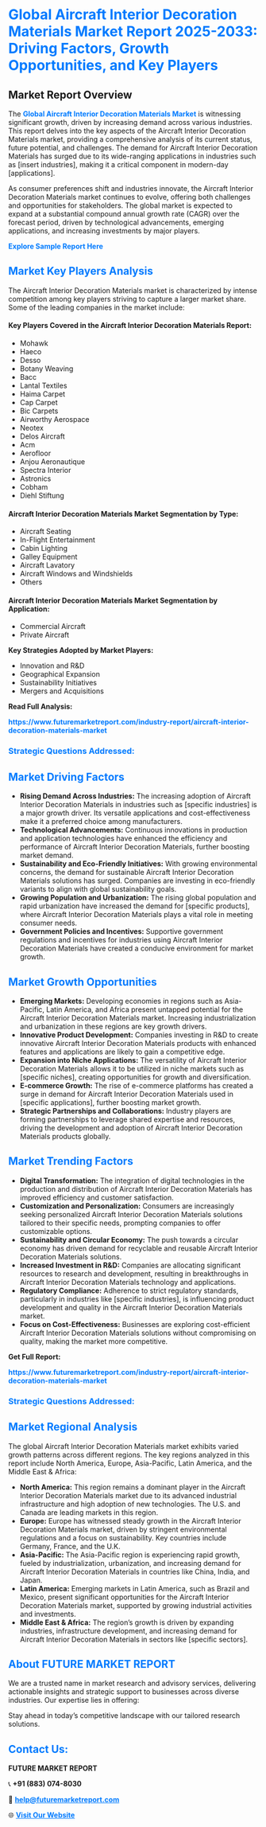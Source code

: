 <h1 style="color: #007BFF;">Global Aircraft Interior Decoration Materials Market Report 2025-2033: Driving Factors, Growth Opportunities, and Key Players</h1>

<section id="overview">
<h2>Market Report Overview</h2>
<p>The <a href="https://www.futuremarketreport.com/industry-report/aircraft-interior-decoration-materials-market" style="color: #007BFF; text-decoration: none;"><strong>Global Aircraft Interior Decoration Materials Market</strong></a> is witnessing significant growth, driven by increasing demand across various industries. This report delves into the key aspects of the Aircraft Interior Decoration Materials market, providing a comprehensive analysis of its current status, future potential, and challenges. The demand for Aircraft Interior Decoration Materials has surged due to its wide-ranging applications in industries such as [insert industries], making it a critical component in modern-day [applications].</p>
<p>As consumer preferences shift and industries innovate, the Aircraft Interior Decoration Materials market continues to evolve, offering both challenges and opportunities for stakeholders. The global market is expected to expand at a substantial compound annual growth rate (CAGR) over the forecast period, driven by technological advancements, emerging applications, and increasing investments by major players.</p>
</section>

<section id="overview">
<p><a href="https://www.futuremarketreport.com/request-sample/reportId=30670" style="color: #007BFF; text-decoration: none;"><strong>Explore Sample Report Here</strong></a></p>
</section>

<section id="key-players">
<h2 style="color: #007BFF;">Market Key Players Analysis</h2>
<p>The Aircraft Interior Decoration Materials market is characterized by intense competition among key players striving to capture a larger market share. Some of the leading companies in the market include:</p>
<h4>Key Players Covered in the Aircraft Interior Decoration Materials Report:</h4>
<ul><li>Mohawk</li><li>Haeco</li><li>Desso</li><li>Botany Weaving</li><li>Bacc</li><li>Lantal Textiles</li><li>Haima Carpet</li><li>Cap Carpet</li><li>Bic Carpets</li><li>Airworthy Aerospace</li><li>Neotex</li><li>Delos Aircraft</li><li>Acm</li><li>Aerofloor</li><li>Anjou Aeronautique</li><li>Spectra Interior</li><li>Astronics</li><li>Cobham</li><li>Diehl Stiftung</li></ul>
<h4>Aircraft Interior Decoration Materials Market Segmentation by Type:</h4>
<ul><li>Aircraft Seating</li><li>In-Flight Entertainment</li><li>Cabin Lighting</li><li>Galley Equipment</li><li>Aircraft Lavatory</li><li>Aircraft Windows and Windshields</li><li>Others</li></ul>

<h4>Aircraft Interior Decoration Materials Market Segmentation by Application:</h4>
<ul><li>Commercial Aircraft</li><li>Private Aircraft</li></ul>
<p><strong>Key Strategies Adopted by Market Players:</strong></p>
<ul>
<li>Innovation and R&D</li>
<li>Geographical Expansion</li>
<li>Sustainability Initiatives</li>
<li>Mergers and Acquisitions</li>
</ul>
</section>

<section>
<p><strong>Read Full Analysis: </strong></p><a href="https://www.futuremarketreport.com/industry-report/aircraft-interior-decoration-materials-market" style="color: #007BFF; text-decoration: none;"><strong>https://www.futuremarketreport.com/industry-report/aircraft-interior-decoration-materials-market</strong></a>
<h3 style="color: #007BFF;">Strategic Questions Addressed:</h3>
</section>

<section id="driving-factors">
<h2 style="color: #007BFF;">Market Driving Factors</h2>
<ul>
<li><strong>Rising Demand Across Industries:</strong> The increasing adoption of Aircraft Interior Decoration Materials in industries such as [specific industries] is a major growth driver. Its versatile applications and cost-effectiveness make it a preferred choice among manufacturers.</li>
<li><strong>Technological Advancements:</strong> Continuous innovations in production and application technologies have enhanced the efficiency and performance of Aircraft Interior Decoration Materials, further boosting market demand.</li>
<li><strong>Sustainability and Eco-Friendly Initiatives:</strong> With growing environmental concerns, the demand for sustainable Aircraft Interior Decoration Materials solutions has surged. Companies are investing in eco-friendly variants to align with global sustainability goals.</li>
<li><strong>Growing Population and Urbanization:</strong> The rising global population and rapid urbanization have increased the demand for [specific products], where Aircraft Interior Decoration Materials plays a vital role in meeting consumer needs.</li>
<li><strong>Government Policies and Incentives:</strong> Supportive government regulations and incentives for industries using Aircraft Interior Decoration Materials have created a conducive environment for market growth.</li>
</ul>
</section>

<section id="growth-opportunities">
<h2 style="color: #007BFF;">Market Growth Opportunities</h2>
<ul>
<li><strong>Emerging Markets:</strong> Developing economies in regions such as Asia-Pacific, Latin America, and Africa present untapped potential for the Aircraft Interior Decoration Materials market. Increasing industrialization and urbanization in these regions are key growth drivers.</li>
<li><strong>Innovative Product Development:</strong> Companies investing in R&D to create innovative Aircraft Interior Decoration Materials products with enhanced features and applications are likely to gain a competitive edge.</li>
<li><strong>Expansion into Niche Applications:</strong> The versatility of Aircraft Interior Decoration Materials allows it to be utilized in niche markets such as [specific niches], creating opportunities for growth and diversification.</li>
<li><strong>E-commerce Growth:</strong> The rise of e-commerce platforms has created a surge in demand for Aircraft Interior Decoration Materials used in [specific applications], further boosting market growth.</li>
<li><strong>Strategic Partnerships and Collaborations:</strong> Industry players are forming partnerships to leverage shared expertise and resources, driving the development and adoption of Aircraft Interior Decoration Materials products globally.</li>
</ul>
</section>

<section id="trending-factors">
<h2 style="color: #007BFF;">Market Trending Factors</h2>
<ul>
<li><strong>Digital Transformation:</strong> The integration of digital technologies in the production and distribution of Aircraft Interior Decoration Materials has improved efficiency and customer satisfaction.</li>
<li><strong>Customization and Personalization:</strong> Consumers are increasingly seeking personalized Aircraft Interior Decoration Materials solutions tailored to their specific needs, prompting companies to offer customizable options.</li>
<li><strong>Sustainability and Circular Economy:</strong> The push towards a circular economy has driven demand for recyclable and reusable Aircraft Interior Decoration Materials solutions.</li>
<li><strong>Increased Investment in R&D:</strong> Companies are allocating significant resources to research and development, resulting in breakthroughs in Aircraft Interior Decoration Materials technology and applications.</li>
<li><strong>Regulatory Compliance:</strong> Adherence to strict regulatory standards, particularly in industries like [specific industries], is influencing product development and quality in the Aircraft Interior Decoration Materials market.</li>
<li><strong>Focus on Cost-Effectiveness:</strong> Businesses are exploring cost-efficient Aircraft Interior Decoration Materials solutions without compromising on quality, making the market more competitive.</li>
</ul>
</section>

<section>
<p><strong>Get Full Report: </strong></p><a href="https://www.futuremarketreport.com/industry-report/aircraft-interior-decoration-materials-market" style="color: #007BFF; text-decoration: none;"><strong>https://www.futuremarketreport.com/industry-report/aircraft-interior-decoration-materials-market</strong></a>
<h3 style="color: #007BFF;">Strategic Questions Addressed:</h3>
</section>


<section id="regional-analysis">
<h2 style="color: #007BFF;">Market Regional Analysis</h2>
<p>The global Aircraft Interior Decoration Materials market exhibits varied growth patterns across different regions. The key regions analyzed in this report include North America, Europe, Asia-Pacific, Latin America, and the Middle East & Africa:</p>
<ul>
<li><strong>North America:</strong> This region remains a dominant player in the Aircraft Interior Decoration Materials market due to its advanced industrial infrastructure and high adoption of new technologies. The U.S. and Canada are leading markets in this region.</li>
<li><strong>Europe:</strong> Europe has witnessed steady growth in the Aircraft Interior Decoration Materials market, driven by stringent environmental regulations and a focus on sustainability. Key countries include Germany, France, and the U.K.</li>
<li><strong>Asia-Pacific:</strong> The Asia-Pacific region is experiencing rapid growth, fueled by industrialization, urbanization, and increasing demand for Aircraft Interior Decoration Materials in countries like China, India, and Japan.</li>
<li><strong>Latin America:</strong> Emerging markets in Latin America, such as Brazil and Mexico, present significant opportunities for the Aircraft Interior Decoration Materials market, supported by growing industrial activities and investments.</li>
<li><strong>Middle East & Africa:</strong> The region’s growth is driven by expanding industries, infrastructure development, and increasing demand for Aircraft Interior Decoration Materials in sectors like [specific sectors].</li>
</ul>
</section>

<footer>
<h2 style="color: #007BFF;">About FUTURE MARKET REPORT</h2>
<p>We are a trusted name in market research and advisory services, delivering actionable insights and strategic support to businesses across diverse industries. Our expertise lies in offering:</p>

<p>Stay ahead in today’s competitive landscape with our tailored research solutions.</p>

<h2 style="color: #007BFF;">Contact Us:</h2>
<p><strong>FUTURE MARKET REPORT</strong></p>
<p>📞 <strong>+91 (883) 074-8030</strong></p>
<p>📧 <strong><a href="mailto:help@futuremarketreport.com" style="color: #007BFF;">help@futuremarketreport.com</a></strong></p>
<p>🌐 <strong><a href="https://www.futuremarketreport.com/" style="color: #007BFF;">Visit Our Website</a></strong></p>
</footer>